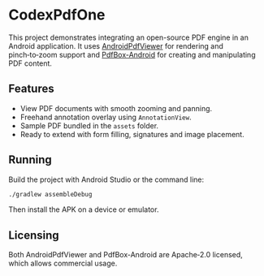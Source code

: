 # CodexPdfOne

This project demonstrates integrating an open-source PDF engine in an Android application. It uses [AndroidPdfViewer](https://github.com/barteksc/AndroidPdfViewer) for rendering and pinch‑to‑zoom support and [PdfBox-Android](https://github.com/TomRoush/PdfBox-Android) for creating and manipulating PDF content.

## Features

- View PDF documents with smooth zooming and panning.
- Freehand annotation overlay using `AnnotationView`.
- Sample PDF bundled in the `assets` folder.
- Ready to extend with form filling, signatures and image placement.

## Running

Build the project with Android Studio or the command line:

```bash
./gradlew assembleDebug
```

Then install the APK on a device or emulator.

## Licensing

Both AndroidPdfViewer and PdfBox-Android are Apache‑2.0 licensed, which allows commercial usage.
